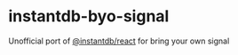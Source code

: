 # instantdb-byo-signal

Unofficial port of [@instantdb/react](https://github.com/instantdb/instant/blob/main/client/packages/react/README.md) for bring your own signal
